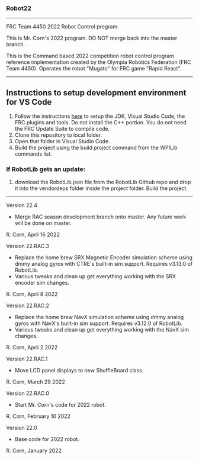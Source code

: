 ### Robot22
----------------------------------------------------------------------------
FRC Team 4450 2022 Robot Control program.

This is Mr. Corn's 2022 program. DO NOT merge back into the master branch.

This is the Command based 2022 competition robot control program reference implementation created by the Olympia Robotics Federation (FRC Team 4450). 
Operates the robot "Mugato" for FRC game "Rapid React".

----------------------------------------------------------------------------
## Instructions to setup development environment for VS Code
1) Follow the instructions [here](https://wpilib.screenstepslive.com/s/currentCS/m/java) to setup the JDK, Visual Studio Code, the FRC plugins and tools. Do not install the C++ portion. You do not need the FRC Update Suite to compile code.
2) Clone this repository to local folder.
3) Open that folder in Visual Studio Code.
4) Build the project using the build project command from the WPILib commands list.

### If RobotLib gets an update:
1) download the RobotLib.json file from the RobotLib Github repo and drop it into the vendordeps folder inside the project folder. Build the project.
****************************************************************************************************************
Version 22.4

*   Merge RAC season development branch onto master. Any future work will be done on master.

R. Corn, April 16 2022

Version 22.RAC.3

*   Replace the home brew SRX Magnetic Encoder simulation scheme using dmmy analog gyros with CTRE's built-in 
    sim support. Requires v3.13.0 of RobotLib.
*   Various tweaks and clean up get everything working with the SRX encoder sim changes.

R. Corn, April 8 2022

Version 22.RAC.2

*   Replace the home brew NavX simulation scheme using dmmy analog gyros with NavX's built-in sim support.
    Requires v3.12.0 of RobotLib.
*   Various tweaks and clean up get everything working with the NavX sim changes.

R. Corn, April 2 2022

Version 22.RAC.1

*   Move LCD panel displays to new ShuffleBoard class.

R. Corn, March 29 2022

Version 22.RAC.0

*   Start Mr. Corn's code for 2022 robot.

R. Corn, February 10 2022

Version 22.0

*   Base code for 2022 robot.

R. Corn, January 2022
